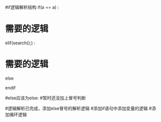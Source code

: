 #if逻辑解析结构
if(a == a) :
#    需要的逻辑
elif(search();) :
#    需要的逻辑
else

endif


#else应该为else:
#暂时还没加上冒号判断

#逻辑解析已完成，添加else冒号的解析逻辑
#添加if语句中添加变量的逻辑
#添加循环逻辑